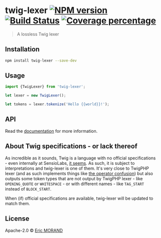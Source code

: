 # twig-lexer [![NPM version][npm-image]][npm-url] [![Build Status][travis-image]][travis-url] [![Coverage percentage][coveralls-image]][coveralls-url]

> A lossless Twig lexer

## Installation

```bash
npm install twig-lexer --save-dev
```

## Usage

```typescript
import {TwigLexer} from 'twig-lexer';

let lexer = new TwigLexer();

let tokens = lexer.tokenize('Hello {{world}}!');
```

## API

Read the [documentation](https://nightlycommit.github.io/twig-lexer) for more information.

## About Twig specifications - or lack thereof

As incredible as it sounds, Twig is a language with no official specifications - even internally at SensioLabs, [it seems](https://github.com/twigphp/Twig/issues/3066#issuecomment-502672166). As such, it is subject to interpretations and twig-lexer is one of them. It's very close to TwigPHP lexer (and as such implements things like [the operator confusion](https://github.com/twigphp/Twig/issues/3066)) but also outputs some token types that are not output by TwigPHP lexer - like `OPENING_QUOTE` or `WHITESPACE` - or with different names - like `TAG_START` instead of `BLOCK_START`.

When (if) official specifications are available, twig-lexer will be updated to match them.

## License

Apache-2.0 © [Eric MORAND]()

[npm-image]: https://badge.fury.io/js/twig-lexer.svg
[npm-url]: https://npmjs.org/package/twig-lexer
[travis-image]: https://travis-ci.org/NightlyCommit/twig-lexer.svg?branch=master
[travis-url]: https://travis-ci.org/NightlyCommit/twig-lexer
[coveralls-image]: https://coveralls.io/repos/github/NightlyCommit/twig-lexer/badge.svg
[coveralls-url]: https://coveralls.io/github/NightlyCommit/twig-lexer